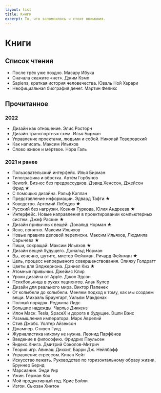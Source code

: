 ```yaml
---
layout: list
title: Книги
excerpt: То, что запомнилось и стоит внимания.
---
```


# Книги

## Список чтения

- После трёх уже поздно. Масару Ибука
- Сначала скажите «нет». Джим Кэмп
- Sapiens, краткая история человечества. Юваль Ной Харари
- Неофициальная биография денег. Мартин Феликс

## Прочитанное

### 2022

- Дизайн как отношение. Элис Росторн
- Дизайн транспортных схем. Илья Бирман
- Управление проектами, людьми и собой. Николай Товеровский
- Как написать. Максим Ильяхов
- Слово живое и мёртвое. Нора Галь

### 2021 и ранее

- Пользовательский интерфейс. Илья Бирман
- Типографика и вёрстка. Артём Горбунов
- Rework. Бизнес без предрассудков. Дэвид Хенссон, Джейсон Фрид ★
- С помощью дизайна. Ральф Каплан
- Представление информации. Эдвард Тафти ★
- Ководство. Артемий Лебедев ★
- Русский без нагрузки. Ксения Туркова, Юлия Андреева ★
- Интерфейс. Новые направления в проектировании компьютерных систем. Джеф Раскин ★
- Дизайн привычных вещей. Дональд Норман ★
- Ясно, понятно. Максим Ильяхов
- Новые правила деловой переписки. Максим Ильяхов, Людмила Сарычева ★
- Пиши, сокращай. Максим Ильяхов ★
- Дизайн вещей будущего. Дональд Норман
- Вы, конечно, шутите, мистер Фейнман. Ричард Фейнман ★
- Цель, процесс непрерывного совершенствования. Элияху Голдратт
- Цветы для Элджернона. Дэниел Киз ★
- Атомные привычки. Джеймс Клир
- Уроки дизайна от Apple. Джон Эдсон
- Психбольница в руках пациентов. Алан Купер
- Дизайн для реального мира. Виктор Папенек
- От колыбели до колыбели. Меняем подход к тому, как мы создаем вещи. Михаэль Браунгарт, Уильям Макдонах
- Полный порядок. Реджина Лидс
- Большие надежды. Чарльз Диккенз
- Илон Маск: Tesla, SpaceX и дорога в будущее. Эшли Вэнс
- Размышления императора. Марк Аврелий
- Стив Джобс. Уолтер Айзексон
- Джампер. Стивен Гулд
- Журналистика никому не нужна. Леонид Парфёнов
- Введение в философию. Фридрих Паульсен
- Яндекс.Книга. Дмитрий Соколов-Митрич
- Теория игр. Авинаш Диксит, Барри Дж. Нейлбафф
- Управление стрессом. Кинан Кейт
- Искусство лежать. Руководство по горизонтальному образу жизни. Бруннер Бернд
- Марсианин. Энди Уир
- Ужин. Герман Кох
- Мой продуктивный год. Крис Бэйли
- Изгои. Сьюзан Хинтон
